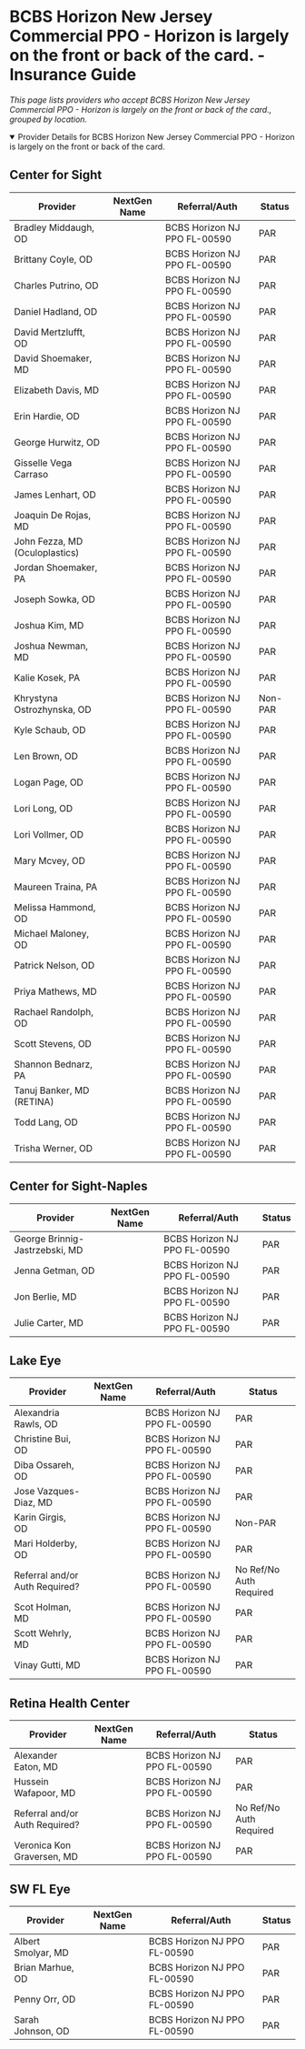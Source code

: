 # BCBS Horizon New Jersey Commercial PPO - Horizon is largely on the front or back of the card. - Insurance Guide

*This page lists providers who accept BCBS Horizon New Jersey Commercial PPO - Horizon is largely on the front or back of the card., grouped by location.*

<details open><summary>Provider Details for BCBS Horizon New Jersey Commercial PPO - Horizon is largely on the front or back of the card.</summary>

## Center for Sight

| Provider | NextGen Name | Referral/Auth | Status |
|----------|-------------|--------------|--------|
| Bradley Middaugh, OD |  | BCBS Horizon NJ PPO FL-00590 | PAR |
| Brittany Coyle, OD |  | BCBS Horizon NJ PPO FL-00590 | PAR |
| Charles Putrino, OD |  | BCBS Horizon NJ PPO FL-00590 | PAR |
| Daniel Hadland, OD |  | BCBS Horizon NJ PPO FL-00590 | PAR |
| David Mertzlufft, OD |  | BCBS Horizon NJ PPO FL-00590 | PAR |
| David Shoemaker, MD |  | BCBS Horizon NJ PPO FL-00590 | PAR |
| Elizabeth Davis, MD |  | BCBS Horizon NJ PPO FL-00590 | PAR |
| Erin Hardie, OD |  | BCBS Horizon NJ PPO FL-00590 | PAR |
| George Hurwitz, OD |  | BCBS Horizon NJ PPO FL-00590 | PAR |
| Gisselle Vega Carraso |  | BCBS Horizon NJ PPO FL-00590 | PAR |
| James Lenhart, OD |  | BCBS Horizon NJ PPO FL-00590 | PAR |
| Joaquin De Rojas, MD |  | BCBS Horizon NJ PPO FL-00590 | PAR |
| John Fezza, MD (Oculoplastics) |  | BCBS Horizon NJ PPO FL-00590 | PAR |
| Jordan Shoemaker, PA |  | BCBS Horizon NJ PPO FL-00590 | PAR |
| Joseph Sowka, OD |  | BCBS Horizon NJ PPO FL-00590 | PAR |
| Joshua Kim, MD |  | BCBS Horizon NJ PPO FL-00590 | PAR |
| Joshua Newman, MD |  | BCBS Horizon NJ PPO FL-00590 | PAR |
| Kalie Kosek, PA |  | BCBS Horizon NJ PPO FL-00590 | PAR |
| Khrystyna Ostrozhynska, OD |  | BCBS Horizon NJ PPO FL-00590 | Non-PAR |
| Kyle Schaub, OD |  | BCBS Horizon NJ PPO FL-00590 | PAR |
| Len Brown, OD |  | BCBS Horizon NJ PPO FL-00590 | PAR |
| Logan Page, OD |  | BCBS Horizon NJ PPO FL-00590 | PAR |
| Lori Long, OD |  | BCBS Horizon NJ PPO FL-00590 | PAR |
| Lori Vollmer, OD |  | BCBS Horizon NJ PPO FL-00590 | PAR |
| Mary Mcvey, OD |  | BCBS Horizon NJ PPO FL-00590 | PAR |
| Maureen Traina, PA |  | BCBS Horizon NJ PPO FL-00590 | PAR |
| Melissa Hammond, OD |  | BCBS Horizon NJ PPO FL-00590 | PAR |
| Michael Maloney, OD |  | BCBS Horizon NJ PPO FL-00590 | PAR |
| Patrick Nelson, OD |  | BCBS Horizon NJ PPO FL-00590 | PAR |
| Priya Mathews, MD |  | BCBS Horizon NJ PPO FL-00590 | PAR |
| Rachael Randolph, OD |  | BCBS Horizon NJ PPO FL-00590 | PAR |
| Scott Stevens, OD |  | BCBS Horizon NJ PPO FL-00590 | PAR |
| Shannon Bednarz, PA |  | BCBS Horizon NJ PPO FL-00590 | PAR |
| Tanuj Banker, MD (RETINA) |  | BCBS Horizon NJ PPO FL-00590 | PAR |
| Todd Lang, OD |  | BCBS Horizon NJ PPO FL-00590 | PAR |
| Trisha Werner, OD |  | BCBS Horizon NJ PPO FL-00590 | PAR |

## Center for Sight-Naples

| Provider | NextGen Name | Referral/Auth | Status |
|----------|-------------|--------------|--------|
| George Brinnig-Jastrzebski, MD |  | BCBS Horizon NJ PPO FL-00590 | PAR |
| Jenna Getman, OD |  | BCBS Horizon NJ PPO FL-00590 | PAR |
| Jon Berlie, MD |  | BCBS Horizon NJ PPO FL-00590 | PAR |
| Julie Carter, MD |  | BCBS Horizon NJ PPO FL-00590 | PAR |

## Lake Eye 

| Provider | NextGen Name | Referral/Auth | Status |
|----------|-------------|--------------|--------|
| Alexandria Rawls, OD |  | BCBS Horizon NJ PPO FL-00590 | PAR |
| Christine Bui, OD |  | BCBS Horizon NJ PPO FL-00590 | PAR |
| Diba Ossareh, OD |  | BCBS Horizon NJ PPO FL-00590 | PAR |
| Jose Vazques-Diaz, MD |  | BCBS Horizon NJ PPO FL-00590 | PAR |
| Karin Girgis, OD |  | BCBS Horizon NJ PPO FL-00590 | Non-PAR |
| Mari Holderby, OD |  | BCBS Horizon NJ PPO FL-00590 | PAR |
| Referral and/or Auth Required? |  | BCBS Horizon NJ PPO FL-00590 | No Ref/No Auth Required |
| Scot Holman, MD |  | BCBS Horizon NJ PPO FL-00590 | PAR |
| Scott Wehrly, MD |  | BCBS Horizon NJ PPO FL-00590 | PAR |
| Vinay Gutti, MD |  | BCBS Horizon NJ PPO FL-00590 | PAR |

## Retina Health Center

| Provider | NextGen Name | Referral/Auth | Status |
|----------|-------------|--------------|--------|
| Alexander Eaton, MD |  | BCBS Horizon NJ PPO FL-00590 | PAR |
| Hussein Wafapoor, MD |  | BCBS Horizon NJ PPO FL-00590 | PAR |
| Referral and/or Auth Required? |  | BCBS Horizon NJ PPO FL-00590 | No Ref/No Auth Required |
| Veronica Kon Graversen, MD |  | BCBS Horizon NJ PPO FL-00590 | PAR |

## SW FL Eye

| Provider | NextGen Name | Referral/Auth | Status |
|----------|-------------|--------------|--------|
| Albert Smolyar, MD |  | BCBS Horizon NJ PPO FL-00590 | PAR |
| Brian Marhue, OD |  | BCBS Horizon NJ PPO FL-00590 | PAR |
| Penny Orr, OD |  | BCBS Horizon NJ PPO FL-00590 | PAR |
| Sarah Johnson, OD |  | BCBS Horizon NJ PPO FL-00590 | PAR |

</details>

